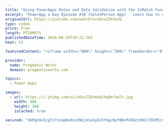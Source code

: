 ```yaml
---
title: "Using PowerApps Rules and Data Validation with the IsMatch Function"
excerpt: "PowerApp a Day Episode #18 (SalesPerson App) - Learn how to use PoweApps rules to enforce data validation and make the user experience even better. Also learn the manual techniques for doing the same type of data validation.   Power App Training: https://pragmaticworks.com/Training/On-Demand-Training/Introduction-to-Powerapps"
originalUrl: https://youtube.com/watch?v=vOzvZI6tmzQ
type: video
price: Free
length: PT20M57S
publishedDateTime: 2018-09-26T18:22:26Z
heat: 53

featuredContent: "<iframe width=\"800\" height=\"500\" frameborder=\"0\" src=\"https://www.youtube.com/embed/vOzvZI6tmzQ\" allow=\"accelerometer; autoplay; encrypted-media; gyroscope; picture-in-picture\" allowfullscreen></iframe>"

provider:
  name: Progmatic Works
  domain: pragmaticworks.com

topics:
  - Power Apps

images:
  - url: https://i.ytimg.com/vi/vOzvZI6tmzQ/hqdefault.jpg
    width: 480
    height: 360
    isCached: true

secured: "XHPgX9+EcgTzYsn4pWv0zxINGjm1uUyGihY9g/NyYBB+P43H2z99CI7OXPE/n/JWRfMSHI0i2wEk5Ud7r6moDkpFBWNbpThtJBuySiKLJ+BoPOIdtLbkfEMKF0FzhIGcZJcaeQ8wdbcS+iqyxMSwQWNFAW2bafWFe8/vdHo2tjg1OI9PwtBB2fm+opodj/L8TcJZS7r5+ZA8s7MCVvaeCXy4SSORyTahRHXG8fC2ls9//2jSlYMq2D6NPMZJ4i5DrWprkD3m1dlfC+xk+//nqZGJ+qxahu7PlfgS/uaq6SNtLKS1IFWpBo6TZo8Bhy1UZnW8reE1vpWeV2jMN3ELXlONiFyO2EYRdiOmrp3Qs+NGWhWwAr/az3hddigiIOOYvpQpjR7nxTWWHoVCxRDvrR+niePR4uwpx0ABBFV6qx0=;x3yOSeEEa5mGj13UqQz0yQ=="
---
```



